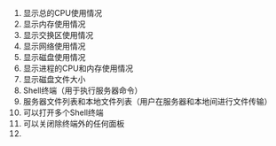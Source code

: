 1. 显示总的CPU使用情况
2. 显示内存使用情况
3. 显示交换区使用情况
4. 显示网络使用情况
5. 显示磁盘使用情况
6. 显示进程的CPU和内存使用情况
7. 显示磁盘文件大小
8. Shell终端（用于执行服务器命令）
9. 服务器文件列表和本地文件列表（用户在服务器和本地间进行文件传输）
10. 可以打开多个Shell终端
11. 可以关闭除终端外的任何面板
12. 
